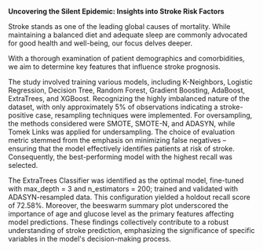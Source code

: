 **Uncovering the Silent Epidemic: Insights into Stroke Risk Factors** 

Stroke stands as one of the leading global causes of mortality. While maintaining a balanced diet and adequate sleep are commonly advocated for good health and well-being, our focus delves deeper.

With a thorough examination of patient demographics and comorbidities, we aim to determine key features that influence stroke prognosis.

The study involved training various models, including K-Neighbors, Logistic Regression, Decision Tree, Random Forest, Gradient Boosting, AdaBoost, ExtraTrees, and XGBoost. Recognizing the highly imbalanced nature of the dataset, with only approximately 5% of observations indicating a stroke-positive case, resampling techniques were implemented. For oversampling, the methods considered were SMOTE, SMOTE-N, and ADASYN, while Tomek Links was applied for undersampling. The choice of evaluation metric stemmed from the emphasis on minimizing false negatives – ensuring that the model effectively identifies patients at risk of stroke. Consequently, the best-performing model with the highest recall was selected.

The ExtraTrees Classifier was identified as the optimal model, fine-tuned with max_depth = 3 and n_estimators = 200; trained and validated with ADASYN-resampled data. This configuration yielded a holdout recall score of 72.58%. Moreover, the beeswarm summary plot underscored the importance of age and glucose level as the primary features affecting model predictions. These findings collectively contribute to a robust understanding of stroke prediction, emphasizing the significance of specific variables in the model's decision-making process.
